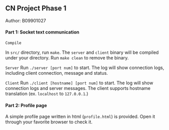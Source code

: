 ## CN Project Phase 1

Author: B09901027

#### Part 1: Socket text communication

``Compile``

In ```src/``` directory, run ``make``. The ``server`` and ``client`` binary will be compiled under your directory. Run ``make clean`` to remove the binary.

``Server``
Run ``./server [port num]`` to start. The log will show connection logs, including client connection, message and status.

``Client``
Run ``./client [hostname] [port num]`` to start. The log will show connection logs and server messages. The client supports hostname translation (ex. ``localhost`` to ``127.0.0.1``.)

#### Part 2: Profile page

A simple profile page written in html (``profile.html``) is provided. Open it through your favorite browser to check it.